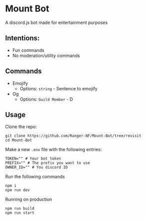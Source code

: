# Mount Bot

A discord.js bot made for entertainment purposes

## Intentions:

- Fun commands
- No moderation/utility commands

## Commands
- Emojify
  - Options: `string` - Sentence to emojify
- Og
  - Options: `Guild Member` - D

## Usage
Clone the repo:
```fish
git clone https://github.com/Ranger-NF/Mount-Bot/tree/revisit
cd Mount-Bot
```

Make a new `.env` file with the following entries:
```dotenv
TOKEN="" # Your bot token
PREFIX="" # The prefix you want to use
OWNER_ID="" # You discord ID
```

Run the following commands
```fish
npm i
npm run dev
```

Running on production
```fish
npm run build
npm run start
```
